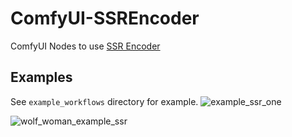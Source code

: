 # ComfyUI-SSREncoder
ComfyUI Nodes to use [SSR Encoder](https://github.com/Xiaojiu-z/SSR_Encoder)

## Examples

See `example_workflows` directory for example.
![example_ssr_one](https://github.com/user-attachments/assets/62f5725b-040d-483f-87f3-ae1bbf123e59)

![wolf_woman_example_ssr](https://github.com/user-attachments/assets/59750e57-abab-412d-abe5-cc09b1c28ea3)
